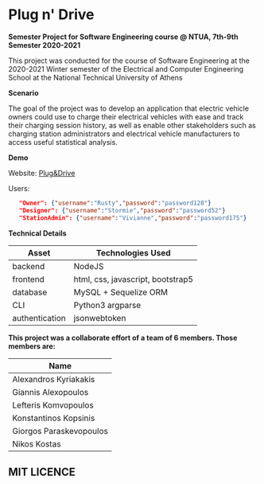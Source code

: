  # Plug n' Drive

**Semester Project for Software Engineering course @ NTUA, 7th-9th Semester 2020-2021**

This project was conducted for the course of Software Engineering at the 2020-2021 Winter semester of the Electrical and Computer Engineering School at the National Technical University of Athens


**Scenario**

The goal of the project was to develop an application that electric vehicle owners could use to charge their electrical vehicles with ease and track their charging session history, as well as enable other stakeholders such as charging station administrators and electrical vehicle manufacturers to access useful statistical analysis.

**Demo** 

Website: [Plug&Drive](http://pluganddrive.ddns.net)

Users: 
   ```json
      "Owner": {"username":"Rusty","password":"password128"}
      "Designer": {"username":"Stormie","password":"password52"}
      "StationAdmin": {"username":"Vivianne","password":"password175"}
   ```

**Technical Details**

| Asset | Technologies Used |
| ----- | ----------- |
| backend | NodeJS |
| frontend | html, css, javascript, bootstrap5 |
| database | MySQL + Sequelize ORM |
| CLI | Python3 argparse
| authentication | jsonwebtoken |


**This project was a collaborate effort of a team of 6 members. Those members are:**

| Name
| ----- 
| Alexandros Kyriakakis
| Giannis Alexopoulos
| Lefteris Komvopoulos 
| Konstantinos Kopsinis
| Giorgos Paraskevopoulos
| Nikos Kostas

## MIT LICENCE